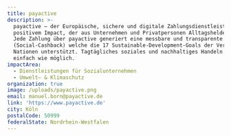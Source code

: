 ```yaml
---
title: payactive
description: >-
  payactive – der Europäische, sichere und digitale Zahlungsdienstleister mit
  positivem Impact, der aus Unternehmen und Privatpersonen Alltagshelden macht.
  Jede Zahlung über payactive generiert eine messbare und transparente Spende
  (Social-Cashback) welche die 17 Sustainable-Development-Goals der Vereinten
  Nationen unterstützt. Tagtägliches soziales und nachhaltiges Handeln – so
  einfach wie möglich.
impactArea:
  - Dienstleistungen für Sozialunternehmen
  - Umwelt– & Klimaschutz
organization: true
image: /uploads/payactive.png
email: manuel.born@payactive.de
link: 'https://www.payactive.de'
city: Köln
postalCode: 50999
federalState: Nordrhein-Westfalen
---
```


